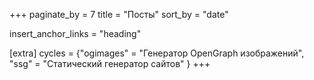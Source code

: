 +++
paginate_by = 7
title = "Посты"
sort_by = "date"

insert_anchor_links = "heading"

[extra]
cycles = {"ogimages" = "Генератор OpenGraph изображений", "ssg" = "Статический генератор сайтов" }
+++